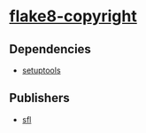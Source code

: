 # [flake8-copyright](https://pypi.org/project/flake8-copyright)

## Dependencies
- [setuptools](packages/s/setuptools.md)



## Publishers
- [sfl](https://pypi.org/user/sfl)

